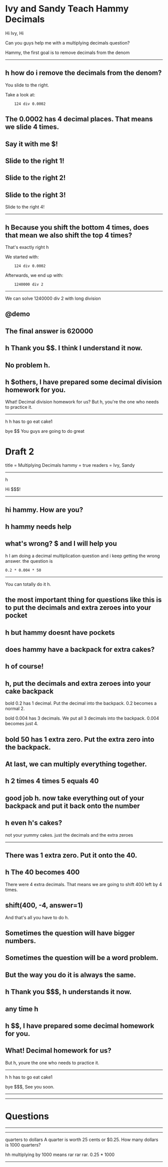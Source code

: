 # Ivy and Sandy Teach Hammy Decimals

Hi Ivy, Hi 

Can you guys help me with a multiplying decimals question?

Hammy, the first goal is to remove decimals from the denom

----------------
h how do i remove the decimals from the denom?
----------------
You slide to the right.

Take a look at: 

        124 div 0.0002

The 0.0002 has 4 decimal places.
That means we slide 4 times.
----------------

Say it with me $!
----------------
Slide to the right 1!
----------------
Slide to the right 2!
----------------
Slide to the right 3!
----------------
Slide to the right 4!

----------------
h Because you shift the bottom 4 times, does that mean we also shift the top 4 times?
----------------
That's exactly right h

We started with: 

        124 div 0.0002

Afterwards, we end up with:

        1240000 div 2


----------------

We can solve 1240000 div 2 with long division

@demo
----------------

The final answer is 620000
----------------
h
Thank you $$.
I think I understand it now.
----------------
No problem h.
----------------
h $others, I have prepared some decimal division homework for you.
----------------
What! Decimal division homework for us?
But h, you're the one who needs to practice it.

----------------
h h has to go eat cake1

bye $$
You guys are going to do great


# Draft 2


title = Multiplying Decimals
hammy = true
readers = Ivy, Sandy

----------------
h 

Hi $$$!

----------------
hi hammy. How are you?
----------------
h hammy needs help
----------------
what's wrong? $ and I will help you
----------------
h I am doing a decimal multiplication question and i keep getting the wrong answer. the question is 

    0.2 * 0.004 * 50
----------------
You can totally do it h. 

the most important thing for questions like this is to put the decimals and extra zeroes into your pocket
----------------
h but hammy doesnt have pockets
----------------
does hammy have a backpack for extra cakes?
----------------
h of course!
----------------
h, put the decimals and extra zeroes into your cake backpack
----------------
bold 0.2 has 1 decimal. 
Put the decimal into the backpack. 0.2 becomes a normal 2.

bold 0.004 has 3 decimals. 
We put all 3 decimals into the backpack. 0.004 becomes just 4.

bold 50 has 1 extra zero. 
Put the extra zero into the backpack. 
----------------
At last, we can multiply everything together.
----------------
h 2 times 4 times 5 equals 40
----------------
good job h. now take everything out of your backpack and put it back onto the number
----------------
h even h's cakes? 
----------------
not your yummy cakes.
just the decimals and the extra zeroes

----------------
There was 1 extra zero.
Put it onto the 40. 
----------------
h The 40 becomes 400
----------------
There were 4 extra decimals.
That means we are going to shift 400 left by 4 times.

shift(400, -4, answer=1)
----------------
And that's all you have to do h.

Sometimes the question will have bigger numbers.
----------------
Sometimes the question will be a word problem.
----------------
But the way you do it is always the same.
----------------
h
Thank you $$$,
h understands it now.
----------------
any time h
----------------
h $$, I have prepared some decimal homework for you.
----------------
What! Decimal homework for us?
----------------

But h, youre the one who needs to practice it.

----------------
h h has to go eat cake1

bye $$$,
See you soon.


----------------
----------------
# Questions
----------------
----------------
quarters to dollars 
A quarter is worth 25 cents or $0.25.
How many dollars is 1000 quarters?

hh multiplying by 1000 means rar rar rar.
0.25 * 1000

----------------







